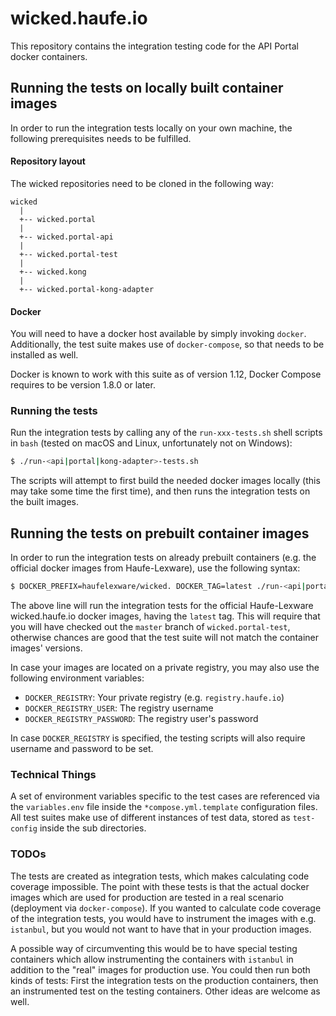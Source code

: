# wicked.haufe.io

This repository contains the integration testing code for the API Portal docker containers.

## Running the tests on locally built container images

In order to run the integration tests locally on your own machine, the following prerequisites needs to be fulfilled.

#### Repository layout

The wicked repositories need to be cloned in the following way:

```
wicked
  |
  +-- wicked.portal
  |
  +-- wicked.portal-api
  |
  +-- wicked.portal-test
  |
  +-- wicked.kong
  |
  +-- wicked.portal-kong-adapter
```

#### Docker

You will need to have a docker host available by simply invoking `docker`. Additionally, the test suite makes use of `docker-compose`, so that needs to be installed as well.

Docker is known to work with this suite as of version 1.12, Docker Compose requires to be version 1.8.0 or later.

### Running the tests

Run the integration tests by calling any of the `run-xxx-tests.sh` shell scripts in `bash` (tested on macOS and Linux, unfortunately not on Windows):

```bash
$ ./run-<api|portal|kong-adapter>-tests.sh
```

The scripts will attempt to first build the needed docker images locally (this may take some time the first time), and then runs the integration tests on the built images.

## Running the tests on prebuilt container images

In order to run the integration tests on already prebuilt containers (e.g. the official docker images from Haufe-Lexware), use the following syntax:

```bash
$ DOCKER_PREFIX=haufelexware/wicked. DOCKER_TAG=latest ./run-<api|portal|kong-adapter>-tests.sh
```

The above line will run the integration tests for the official Haufe-Lexware wicked.haufe.io docker images, having the `latest` tag. This will require that you will have checked out the `master` branch of `wicked.portal-test`, otherwise chances are good that the test suite will not match the container images' versions.

In case your images are located on a private registry, you may also use the following environment variables:

* `DOCKER_REGISTRY`: Your private registry (e.g. `registry.haufe.io`)
* `DOCKER_REGISTRY_USER`: The registry username
* `DOCKER_REGISTRY_PASSWORD`: The registry user's password

In case `DOCKER_REGISTRY` is specified, the testing scripts will also require username and password to be set.

### Technical Things

A set of environment variables specific to the test cases are referenced via the `variables.env` file inside the `*compose.yml.template` configuration files. All test suites make use of different instances of test data, stored as `test-config` inside the sub directories. 

### TODOs

The tests are created as integration tests, which makes calculating code coverage impossible. The point with these tests is that the actual docker images which are used for production are tested in a real scenario (deployment via `docker-compose`). If you wanted to calculate code coverage of the integration tests, you would have to instrument the images with e.g. `istanbul`, but you would not want to have that in your production images.

A possible way of circumventing this would be to have special testing containers which allow instrumenting the containers with `istanbul` in addition to the "real" images for production use. You could then run both kinds of tests: First the integration tests on the production containers, then an instrumented test on the testing containers. Other ideas are welcome as well. 

